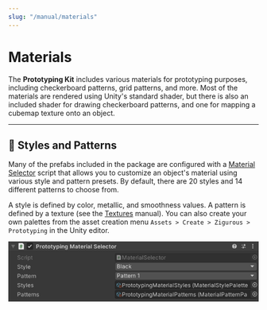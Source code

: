 ```yaml
---
slug: "/manual/materials"
---
```


# Materials

The **Prototyping Kit** includes various materials for prototyping purposes, including checkerboard patterns, grid patterns, and more. Most of the materials are rendered using Unity's standard shader, but there is also an included shader for drawing checkerboard patterns, and one for mapping a cubemap texture onto an object.

<hr/>

## 💈 Styles and Patterns

Many of the prefabs included in the package are configured with a [Material Selector](/api/Zigurous.Prototyping/MaterialSelector) script that allows you to customize an object's material using various style and pattern presets. By default, there are 20 styles and 14 different patterns to choose from.

A style is defined by color, metallic, and smoothness values. A pattern is defined by a texture (see the [Textures](/manual/textures) manual). You can also create your own palettes from the asset creation menu `Assets > Create > Zigurous > Prototyping` in the Unity editor.

<img src="../images/Material-Selector.png" width="600">
